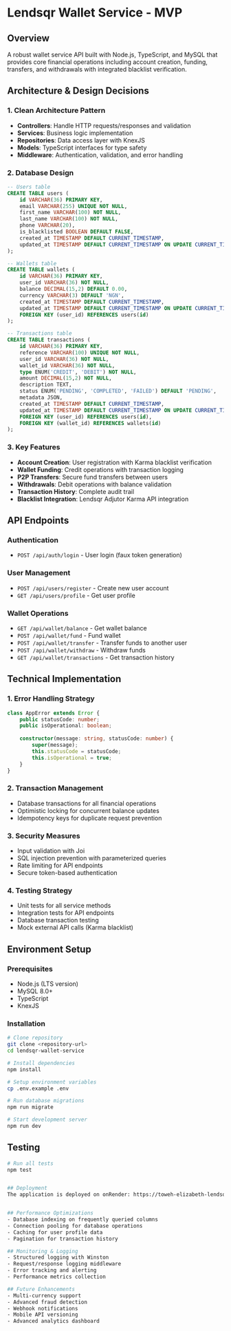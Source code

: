 # Lendsqr Wallet Service - MVP

## Overview
A robust wallet service API built with Node.js, TypeScript, and MySQL that provides core financial operations including account creation, funding, transfers, and withdrawals with integrated blacklist verification.

## Architecture & Design Decisions

### 1. **Clean Architecture Pattern**
- **Controllers**: Handle HTTP requests/responses and validation
- **Services**: Business logic implementation
- **Repositories**: Data access layer with KnexJS
- **Models**: TypeScript interfaces for type safety
- **Middleware**: Authentication, validation, and error handling

### 2. **Database Design**
```sql
-- Users table
CREATE TABLE users (
    id VARCHAR(36) PRIMARY KEY,
    email VARCHAR(255) UNIQUE NOT NULL,
    first_name VARCHAR(100) NOT NULL,
    last_name VARCHAR(100) NOT NULL,
    phone VARCHAR(20),
    is_blacklisted BOOLEAN DEFAULT FALSE,
    created_at TIMESTAMP DEFAULT CURRENT_TIMESTAMP,
    updated_at TIMESTAMP DEFAULT CURRENT_TIMESTAMP ON UPDATE CURRENT_TIMESTAMP
);

-- Wallets table
CREATE TABLE wallets (
    id VARCHAR(36) PRIMARY KEY,
    user_id VARCHAR(36) NOT NULL,
    balance DECIMAL(15,2) DEFAULT 0.00,
    currency VARCHAR(3) DEFAULT 'NGN',
    created_at TIMESTAMP DEFAULT CURRENT_TIMESTAMP,
    updated_at TIMESTAMP DEFAULT CURRENT_TIMESTAMP ON UPDATE CURRENT_TIMESTAMP,
    FOREIGN KEY (user_id) REFERENCES users(id)
);

-- Transactions table
CREATE TABLE transactions (
    id VARCHAR(36) PRIMARY KEY,
    reference VARCHAR(100) UNIQUE NOT NULL,
    user_id VARCHAR(36) NOT NULL,
    wallet_id VARCHAR(36) NOT NULL,
    type ENUM('CREDIT', 'DEBIT') NOT NULL,
    amount DECIMAL(15,2) NOT NULL,
    description TEXT,
    status ENUM('PENDING', 'COMPLETED', 'FAILED') DEFAULT 'PENDING',
    metadata JSON,
    created_at TIMESTAMP DEFAULT CURRENT_TIMESTAMP,
    updated_at TIMESTAMP DEFAULT CURRENT_TIMESTAMP ON UPDATE CURRENT_TIMESTAMP,
    FOREIGN KEY (user_id) REFERENCES users(id),
    FOREIGN KEY (wallet_id) REFERENCES wallets(id)
);
```

### 3. **Key Features**
- **Account Creation**: User registration with Karma blacklist verification
- **Wallet Funding**: Credit operations with transaction logging
- **P2P Transfers**: Secure fund transfers between users
- **Withdrawals**: Debit operations with balance validation
- **Transaction History**: Complete audit trail
- **Blacklist Integration**: Lendsqr Adjutor Karma API integration

## API Endpoints

### Authentication
- `POST /api/auth/login` - User login (faux token generation)

### User Management
- `POST /api/users/register` - Create new user account
- `GET /api/users/profile` - Get user profile

### Wallet Operations
- `GET /api/wallet/balance` - Get wallet balance
- `POST /api/wallet/fund` - Fund wallet
- `POST /api/wallet/transfer` - Transfer funds to another user
- `POST /api/wallet/withdraw` - Withdraw funds
- `GET /api/wallet/transactions` - Get transaction history

## Technical Implementation

### 1. **Error Handling Strategy**
```typescript
class AppError extends Error {
    public statusCode: number;
    public isOperational: boolean;
    
    constructor(message: string, statusCode: number) {
        super(message);
        this.statusCode = statusCode;
        this.isOperational = true;
    }
}
```

### 2. **Transaction Management**
- Database transactions for all financial operations
- Optimistic locking for concurrent balance updates
- Idempotency keys for duplicate request prevention

### 3. **Security Measures**
- Input validation with Joi
- SQL injection prevention with parameterized queries
- Rate limiting for API endpoints
- Secure token-based authentication

### 4. **Testing Strategy**
- Unit tests for all service methods
- Integration tests for API endpoints
- Database transaction testing
- Mock external API calls (Karma blacklist)

## Environment Setup

### Prerequisites
- Node.js (LTS version)
- MySQL 8.0+
- TypeScript
- KnexJS

### Installation
```bash
# Clone repository
git clone <repository-url>
cd lendsqr-wallet-service

# Install dependencies
npm install

# Setup environment variables
cp .env.example .env

# Run database migrations
npm run migrate

# Start development server
npm run dev
```


## Testing
```bash
# Run all tests
npm test


## Deployment
The application is deployed on onRender: https://toweh-elizabeth-lendsqr-be-test.onrender.com 


## Performance Optimizations
- Database indexing on frequently queried columns
- Connection pooling for database operations
- Caching for user profile data
- Pagination for transaction history

## Monitoring & Logging
- Structured logging with Winston
- Request/response logging middleware
- Error tracking and alerting
- Performance metrics collection

## Future Enhancements
- Multi-currency support
- Advanced fraud detection
- Webhook notifications
- Mobile API versioning
- Advanced analytics dashboard
